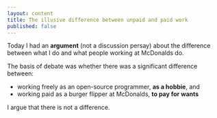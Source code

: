 ```yaml
---
layout: content
title: The illusive difference between unpaid and paid work
published: false
---
```

Today I had an **argument** (not a discussion persay) about the difference between what I do and what people working at McDonalds do. 

The basis of debate was whether there was a significant difference between:

* working freely as an open-source programmer, **as a hobbie**, and 
* working paid as a burger flipper at McDonalds, **to pay for wants**

I argue that there is not a difference.
